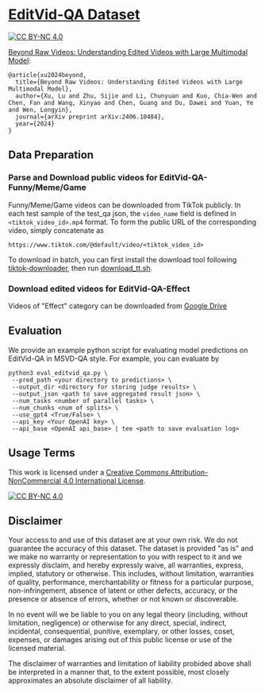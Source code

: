 # [EditVid-QA Dataset](https://arxiv.org/pdf/2406.10484v1)
[![CC BY-NC 4.0][cc-by-nc-shield]][cc-by-nc]

[Beyond Raw Videos: Understanding Edited Videos
with Large Multimodal Model](https://arxiv.org/pdf/2406.10484v1):
```
@article{xu2024beyond,
  title={Beyond Raw Videos: Understanding Edited Videos with Large Multimodal Model},
  author={Xu, Lu and Zhu, Sijie and Li, Chunyuan and Kuo, Chia-Wen and Chen, Fan and Wang, Xinyao and Chen, Guang and Du, Dawei and Yuan, Ye and Wen, Longyin},
  journal={arXiv preprint arXiv:2406.10484},
  year={2024}
}
```

## Data Preparation

### Parse and Download public videos for EditVid-QA-Funny/Meme/Game 
Funny/Meme/Game videos can be downloaded from TikTok publicly. In each test sample of the test_qa json, the `video_name` field is defined in `<tiktok_video_id>.mp4` format. To form the public URL of the corresponding video, simply concatenate as
```
https://www.tiktok.com/@default/video/<tiktok_video_id>
```

To download in batch, you can first install the download tool following [tiktok-downloader](https://github.com/n0l3r/tiktok-downloader/tree/main/cli), then run [download_tt.sh](https://github.com/XenonLamb/EditVid-QA/blob/main/download_tt.sh).
### Download edited videos for EditVid-QA-Effect
Videos of "Effect" category can be downloaded from [Google Drive](https://drive.google.com/drive/folders/1jV_dKIgeh-sJTn-RnsdcgUiErZ2be-c8?usp=sharing)

## Evaluation
We provide an example python script for evaluating model predictions on EditVid-QA in MSVD-QA style. For example, you can evaluate by
```
python3 eval_editvid_qa.py \
 --pred_path <your directory to predictions> \
 --output_dir <directory for storing judge results> \
 --output_json <path to save aggregated result json> \
 --num_tasks <number of parallel tasks> \
 --num_chunks <num of splits> \
 --use_gpt4 <True/False> \
 --api_key <Your OpenAI key> \
 --api_base <OpenAI api_base> | tee <path to save evaluation log>

```

## Usage Terms
This work is licensed under a
[Creative Commons Attribution-NonCommercial 4.0 International License][cc-by-nc].

[![CC BY-NC 4.0][cc-by-nc-image]][cc-by-nc]

[cc-by-nc]: https://creativecommons.org/licenses/by-nc/4.0/
[cc-by-nc-image]: https://licensebuttons.net/l/by-nc/4.0/88x31.png
[cc-by-nc-shield]: https://img.shields.io/badge/License-CC%20BY--NC%204.0-lightgrey.svg


## Disclaimer
Your access to and use of this dataset are at your own risk. We do not guarantee the accuracy of this dataset. The dataset is provided "as is" and we make no warranty or representation to you with respect to it and we expressly disclaim, and hereby expressly waive, all warranties, express, implied, statutory or otherwise. This includes, without limitation, warranties of quality, performance, merchantability or fitness for a particular purpose, non-infringement, absence of latent or other defects, accuracy, or the presence or absence of errors, whether or not known or discoverable.

In no event will we be liable to you on any legal theory (including, without limitation, negligence) or otherwise for any direct, special, indirect, incidental, consequential, punitive, exemplary, or other losses, coset, expenses, or damages arising out of this public license or use of the licensed material.

The disclaimer of warranties and limitation of liability probided above shall be interpreted in a manner that, to the extent possible, most closely approximates an absolute disclaimer of all liability.

